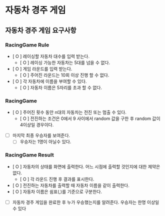 # 자동차 경주 게임

## 자동차 경주 게임 요구사항

### RacingGame Rule
- [ O ] 레이싱할 자동차 대수를 입력 받는다.
  - [ O ] 레이싱 가능한 자동차는 5대를 넘을 수 없다.
- [ O ] 게임 라운드를 입력 받는다.
  - [ O ] 주어진 라운드는 10회 이상 진행 할 수 없다.
- [ O ] 각 자동차에 이름을 부여할 수 있다.
  - [ O ] 자동차 이름은 5자리를 초과 할 수 없다.

### RacingGame
- [ O ] 주어진 횟수 동안 n대의 자동차는 전진 또는 멈출 수 있다.
  - [ O ] 전진하는 조건은 0에서 9 사이에서 random 값을 구한 후 random 값이 4이상일 경우이다.
- [ ] 마지막 최종 우승자를 보여준다.
  - [ ] 우승자는 1명이 아닐수 있다.

### RacingGame Result
- [ O ] 자동차의 상태를 화면에 출력한다. 어느 시점에 출력할 것인지에 대한 제약은 없다.
  - [ O ] 각 라운드 진행 후 결과를 표시한다.
- [ O ] 전진하는 자동차를 출력할 때 자동차 이름을 같이 출력한다.
- [ O ] 자동차 이름은 쉼표(,)를 기준으로 구분한다.
- [ ] 자동차 경주 게임을 완료한 후 누가 우승했는지를 알려준다. 우승자는 한명 이상일 수 있다



